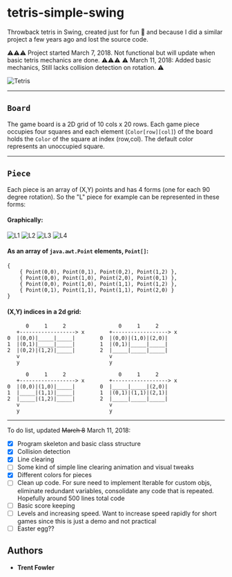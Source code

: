 # tetris-simple-swing

Throwback tetris in Swing, created just for fun :space_invader: and because I did a similar project a few years ago and lost the source code.

:warning::warning::warning: Project started March 7, 2018. Not functional but will update when basic tetris mechanics are done. :warning::warning::warning:
:warning: March 11, 2018: Added basic mechanics, Still lacks collision detection on rotation. :warning: 

![Tetris](https://i.imgur.com/Tlgw69G.gif)

---

## ```Board```

The game board is a 2D grid of 10 cols x 20 rows. Each game piece occupies four squares and each element (```Color[row][col]```) of the board holds the ```Color``` of the square at index (row,col). The default color represents an unoccupied square. 

---

## ```Piece```

Each piece is an array of (X,Y) points and has 4 forms (one for each 90 degree rotation). So the "L" piece for example can be represented in these forms:

#### Graphically:

![L1](https://i.imgur.com/BwikjfQ.png)
![L2](https://i.imgur.com/GSTufYk.png)
![L3](https://i.imgur.com/8ALZqZI.png)
![L4](https://i.imgur.com/8wlKCek.png)



#### As an array of ```java.awt.Point``` elements, ```Point[]```:

    {
        { Point(0,0), Point(0,1), Point(0,2), Point(1,2) },
        { Point(0,0), Point(1,0), Point(2,0), Point(0,1) },
        { Point(0,0), Point(1,0), Point(1,1), Point(1,2) },
        { Point(0,1), Point(1,1), Point(1,1), Point(2,0) }
    }



#### (X,Y) indices in a 2d grid:

          0     1     2                 0     1     2      
       +------------------> x        +------------------> x
    0  |(0,0)|_____|_____|        0  |(0,0)|(1,0)|(2,0)|   
    1  |(0,1)|_____|_____|        1  |(0,1)|_____|_____|   
    2  |(0,2)|(1,2)|_____|        2  |_____|_____|_____|   
       v                             v                     
       y                             y                     
    
          0     1     2                 0     1     2      
       +------------------> x        +------------------> x
    0  |(0,0)|(1,0)|_____|        0  |_____|_____|(2,0)|   
    1  |_____|(1,1)|_____|        1  |(0,1)|(1,1)|(2,1)|   
    2  |_____|(1,2)|_____|        2  |_____|_____|_____|   
       v                             v                     
       y                             y                     

---

To do list, updated ~~March 8~~ March 11, 2018: 
- [X] Program skeleton and basic class structure
- [X] Collision detection 
- [X] Line clearing 
- [ ] Some kind of simple line clearing animation and visual tweaks 
- [X] Different colors for pieces
- [ ] Clean up code. For sure need to implement Iterable for custom objs, eliminate redundant variables, consolidate any code that is repeated. Hopefully around 500 lines total code
- [ ] Basic score keeping
- [ ] Levels and increasing speed. Want to increase speed rapidly for short games since this is just a demo and not practical
- [ ] Easter egg??

## Authors

* **Trent Fowler**

